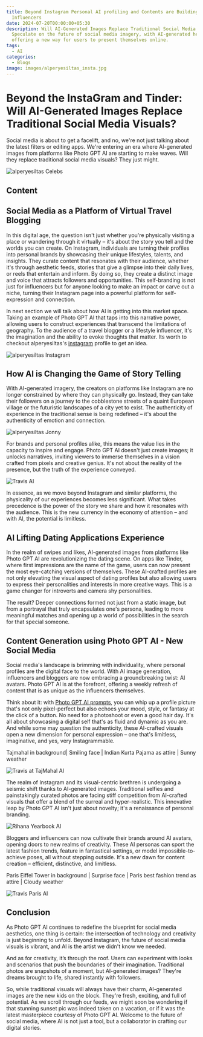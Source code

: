 ```yaml
---
title: Beyond Instagram Personal AI profiling and Contents are Building NEW
  Influencers
date: 2024-07-20T00:00:00+05:30
description: Will AI-Generated Images Replace Traditional Social Media Visuals?
  Speculate on the future of social media imagery, with AI-generated headshots
  offering a new way for users to present themselves online.
tags:
  - AI
categories:
  - Blogs
image: images/alperyesiltas_insta.jpg
---
```

# Beyond the InstaGram and Tinder: Will AI-Generated Images Replace Traditional Social Media Visuals?

Social media is about to get a facelift, and no, we're not just talking about the latest filters or editing apps. We're entering an era where AI-generated images from platforms like Photo GPT AI are starting to make waves. Will they replace traditional social media visuals? They just might.

![alperyesiltas Celebs](/Assets/blogs/blog_3_Images/alperyesiltas_insta.jpg)

## Content

## Social Media as a Platform of Virtual Travel Blogging

In this digital age, the question isn't just whether you're physically visiting a place or wandering through it virtually – it's about the story you tell and the worlds you can create. On Instagram, individuals are turning their profiles into personal brands by showcasing their unique lifestyles, talents, and insights. They curate content that resonates with their audience, whether it's through aesthetic feeds, stories that give a glimpse into their daily lives, or reels that entertain and inform. By doing so, they create a distinct image and voice that attracts followers and opportunities. This self-branding is not just for influencers but for anyone looking to make an impact or carve out a niche, turning their Instagram page into a powerful platform for self-expression and connection.

In next section we will talk about how AI is getting into this market space. Taking an example of Photo GPT AI that taps into this narrative power, allowing users to construct experiences that transcend the limitations of geography. To the audience of a travel blogger or a lifestyle influencer, it's the imagination and the ability to evoke thoughts that matter. Its worth to checkout alperyesiltas's [instagram](https://www.instagram.com/alperyesiltas/) profile to get an idea.

![alperyesiltas Instagram](/Assets/blogs/blog_3_Images/alperyesiltas_instagm.jpg)

## How AI is Changing the Game of Story Telling

With AI-generated imagery, the creators on platforms like Instagram are no longer constrained by where they can physically go. Instead, they can take their followers on a journey to the cobblestone streets of a quaint European village or the futuristic landscapes of a city yet to exist. The authenticity of experience in the traditional sense is being redefined – it's about the authenticity of emotion and connection.

![alperyesiltas Jonny](/Assets/blogs/blog_3_Images/alperyesiltas_Jonny_insta.jpg)

For brands and personal profiles alike, this means the value lies in the capacity to inspire and engage. Photo GPT AI doesn't just create images; it unlocks narratives, inviting viewers to immerse themselves in a vision crafted from pixels and creative genius. It's not about the reality of the presence, but the truth of the experience conveyed.

![Travis AI](/Assets/blogs/blog_3_Images/Travis_ai.jpg)

In essence, as we move beyond Instagram and similar platforms, the physicality of our experiences becomes less significant. What takes precedence is the power of the story we share and how it resonates with the audience. This is the new currency in the economy of attention – and with AI, the potential is limitless.

## AI Lifting Dating Applications Experience

In the realm of swipes and likes, AI-generated images from platforms like Photo GPT AI are revolutionizing the dating scene. On apps like Tinder, where first impressions are the name of the game, users can now present the most eye-catching versions of themselves. These AI-crafted profiles are not only elevating the visual aspect of dating profiles but also allowing users to express their personalities and interests in more creative ways. This is a game changer for introverts and camera shy personalities.

The result? Deeper connections formed not just from a static image, but from a portrayal that truly encapsulates one's persona, leading to more meaningful matches and opening up a world of possibilities in the search for that special someone.

## Content Generation using Photo GPT AI - New Social Media

Social media's landscape is brimming with individuality, where personal profiles are the digital face to the world. With AI image generation, influencers and bloggers are now embracing a groundbreaking twist: AI avatars. Photo GPT AI is at the forefront, offering a weekly refresh of content that is as unique as the influencers themselves.

Think about it: with [Photo GPT AI prompts](https://www.photogptai.com/guides/how-to-write-prompts), you can whip up a profile picture that's not only pixel-perfect but also echoes your mood, style, or fantasy at the click of a button. No need for a photoshoot or even a good hair day. It's all about showcasing a digital self that's as fluid and dynamic as you are. And while some may question the authenticity, these AI-crafted visuals open a new dimension for personal expression – one that's limitless, imaginative, and yes, very Instagrammable.

Tajmahal in background| Smiling face | Indian Kurta Pajama as attire | Sunny weather

![Travis at TajMahal AI](/Assets/blogs/blog_3_Images/Travis-TajMahal.jpg)

The realm of Instagram and its visual-centric brethren is undergoing a seismic shift thanks to AI-generated images. Traditional selfies and painstakingly curated photos are facing stiff competition from AI-crafted visuals that offer a blend of the surreal and hyper-realistic. This innovative leap by Photo GPT AI isn't just about novelty; it's a renaissance of personal branding.

![Rihana Yearbook AI](/Assets/blogs/blog_3_Images/Rihana_yearbook.jpg)

Bloggers and influencers can now cultivate their brands around AI avatars, opening doors to new realms of creativity. These AI personas can sport the latest fashion trends, feature in fantastical settings, or model impossible-to-achieve poses, all without stepping outside. It's a new dawn for content creation – efficient, distinctive, and limitless.

Paris Eiffel Tower in background | Surprise face | Paris best fashion trend as attire | Cloudy weather

![Travis Paris AI](/Assets/blogs/blog_3_Images/Travis-Paris.jpg)

## Conclusion

As Photo GPT AI continues to redefine the blueprint for social media aesthetics, one thing is certain: the intersection of technology and creativity is just beginning to unfold. Beyond Instagram, the future of social media visuals is vibrant, and AI is the artist we didn't know we needed.

And as for creativity, it’s through the roof. Users can experiment with looks and scenarios that push the boundaries of their imagination. Traditional photos are snapshots of a moment, but AI-generated images? They're dreams brought to life, shared instantly with followers.

So, while traditional visuals will always have their charm, AI-generated images are the new kids on the block. They're fresh, exciting, and full of potential. As we scroll through our feeds, we might soon be wondering if that stunning sunset pic was indeed taken on a vacation, or if it was the latest masterpiece courtesy of Photo GPT AI. Welcome to the future of social media, where AI is not just a tool, but a collaborator in crafting our digital stories.
